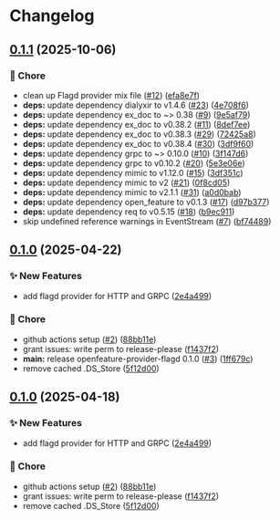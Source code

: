 # Changelog

## [0.1.1](https://github.com/open-feature/elixir-sdk-contrib/compare/openfeature-provider-flagd/v0.1.0...openfeature-provider-flagd/v0.1.1) (2025-10-06)


### 🧹 Chore

* clean up Flagd provider mix file ([#12](https://github.com/open-feature/elixir-sdk-contrib/issues/12)) ([efa8e7f](https://github.com/open-feature/elixir-sdk-contrib/commit/efa8e7f726733cf22fa4510090f70f5fde9662fa))
* **deps:** update dependency dialyxir to v1.4.6 ([#23](https://github.com/open-feature/elixir-sdk-contrib/issues/23)) ([4e708f6](https://github.com/open-feature/elixir-sdk-contrib/commit/4e708f6d37b0d34c654d4acf0c3e4a6abf9a1dca))
* **deps:** update dependency ex_doc to ~&gt; 0.38 ([#9](https://github.com/open-feature/elixir-sdk-contrib/issues/9)) ([9e5af79](https://github.com/open-feature/elixir-sdk-contrib/commit/9e5af79d3f130420532bf6f4e5ff6a98d6ee6c50))
* **deps:** update dependency ex_doc to v0.38.2 ([#11](https://github.com/open-feature/elixir-sdk-contrib/issues/11)) ([8def7ee](https://github.com/open-feature/elixir-sdk-contrib/commit/8def7eeb490d936173284aef656c91555e4a6da3))
* **deps:** update dependency ex_doc to v0.38.3 ([#29](https://github.com/open-feature/elixir-sdk-contrib/issues/29)) ([72425a8](https://github.com/open-feature/elixir-sdk-contrib/commit/72425a8cc4eec45fd57575f43a6684326797fc21))
* **deps:** update dependency ex_doc to v0.38.4 ([#30](https://github.com/open-feature/elixir-sdk-contrib/issues/30)) ([3df9f60](https://github.com/open-feature/elixir-sdk-contrib/commit/3df9f603dee035803b0c285d4ea0b381d97a7301))
* **deps:** update dependency grpc to ~&gt; 0.10.0 ([#10](https://github.com/open-feature/elixir-sdk-contrib/issues/10)) ([3f147d6](https://github.com/open-feature/elixir-sdk-contrib/commit/3f147d65a8c5e032598b0c4f795c13d7f01d113d))
* **deps:** update dependency grpc to v0.10.2 ([#20](https://github.com/open-feature/elixir-sdk-contrib/issues/20)) ([5e3e06e](https://github.com/open-feature/elixir-sdk-contrib/commit/5e3e06e0f9975b1d552f65251c51dcee62757b25))
* **deps:** update dependency mimic to v1.12.0 ([#15](https://github.com/open-feature/elixir-sdk-contrib/issues/15)) ([3df351c](https://github.com/open-feature/elixir-sdk-contrib/commit/3df351cf2e5f0209fee09fb2d7b0e90f6e2e6d3c))
* **deps:** update dependency mimic to v2 ([#21](https://github.com/open-feature/elixir-sdk-contrib/issues/21)) ([0f8cd05](https://github.com/open-feature/elixir-sdk-contrib/commit/0f8cd0578a6b0c892507087eb0d51d572bc0efdd))
* **deps:** update dependency mimic to v2.1.1 ([#31](https://github.com/open-feature/elixir-sdk-contrib/issues/31)) ([a0d0bab](https://github.com/open-feature/elixir-sdk-contrib/commit/a0d0babf5e81ad75445c5a711151a243f70339f8))
* **deps:** update dependency open_feature to v0.1.3 ([#17](https://github.com/open-feature/elixir-sdk-contrib/issues/17)) ([d97b377](https://github.com/open-feature/elixir-sdk-contrib/commit/d97b377cbebb2899f7748465b05b17d7f36fc321))
* **deps:** update dependency req to v0.5.15 ([#18](https://github.com/open-feature/elixir-sdk-contrib/issues/18)) ([b9ec911](https://github.com/open-feature/elixir-sdk-contrib/commit/b9ec911627faf55a64d37e2f9f1fc35fe5eebdd8))
* skip undefined reference warnings in EventStream ([#7](https://github.com/open-feature/elixir-sdk-contrib/issues/7)) ([bf74489](https://github.com/open-feature/elixir-sdk-contrib/commit/bf74489d213ed5af44f9947c1ba8396c20be2cfa))

## [0.1.0](https://github.com/open-feature/elixir-sdk-contrib/compare/openfeature-provider-flagd/v0.1.0...openfeature-provider-flagd/v0.1.0) (2025-04-22)


### ✨ New Features

* add flagd provider for HTTP and GRPC ([2e4a499](https://github.com/open-feature/elixir-sdk-contrib/commit/2e4a4998ec2650a0775c991493470f98eb0d4e19))


### 🧹 Chore

* github actions setup ([#2](https://github.com/open-feature/elixir-sdk-contrib/issues/2)) ([88bb11e](https://github.com/open-feature/elixir-sdk-contrib/commit/88bb11e9487fe1d815b0845b03f808f588274f9c))
* grant issues: write perm to release-please ([f1437f2](https://github.com/open-feature/elixir-sdk-contrib/commit/f1437f2e49283f1cae722be6aaec0badf3b3fcd5))
* **main:** release openfeature-provider-flagd 0.1.0 ([#3](https://github.com/open-feature/elixir-sdk-contrib/issues/3)) ([1ff679c](https://github.com/open-feature/elixir-sdk-contrib/commit/1ff679c74f0198300052a315315a16bd474dcb50))
* remove cached .DS_Store ([5f12d00](https://github.com/open-feature/elixir-sdk-contrib/commit/5f12d0088b4f0a4ff2f078d4df97a14a182a8b89))

## [0.1.0](https://github.com/open-feature/elixir-sdk-contrib/compare/openfeature-provider-flagd/v0.1.0...openfeature-provider-flagd/v0.1.0) (2025-04-18)


### ✨ New Features

* add flagd provider for HTTP and GRPC ([2e4a499](https://github.com/open-feature/elixir-sdk-contrib/commit/2e4a4998ec2650a0775c991493470f98eb0d4e19))


### 🧹 Chore

* github actions setup ([#2](https://github.com/open-feature/elixir-sdk-contrib/issues/2)) ([88bb11e](https://github.com/open-feature/elixir-sdk-contrib/commit/88bb11e9487fe1d815b0845b03f808f588274f9c))
* grant issues: write perm to release-please ([f1437f2](https://github.com/open-feature/elixir-sdk-contrib/commit/f1437f2e49283f1cae722be6aaec0badf3b3fcd5))
* remove cached .DS_Store ([5f12d00](https://github.com/open-feature/elixir-sdk-contrib/commit/5f12d0088b4f0a4ff2f078d4df97a14a182a8b89))
